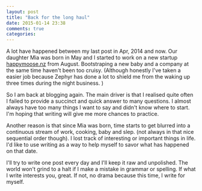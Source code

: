 ```yaml
---
layout: post
title: "Back for the long haul"
date: 2015-01-14 23:38
comments: true
categories: 
---
```


A lot have happened between my last post in Apr, 2014 and now. Our daughter Mia was born in May and I started to work on a new startup <a href="http://happymoose.nz">happymoose.nz</a> from August. Bootstraping a new baby and a company at the same time haven't been too cruisy. (Although honestly I've taken a easier job because Zephyr has done a lot to shield me from the waking up three times during the night business. )

So I am back at blogging again. The main driver is that I realised quite often I failed to provide a succinct and quick answer to many questions. I almost always have too many things I want to say and didn't know where to start. I'm hoping that writing will give me more chances to practice.


Another reason is that since Mia was born, time starts to get blurred into a continuous stream of work, cooking, baby and slep. (not always in that nice sequential order though). I lost track of interesting or important things in life. I'd like to use writing as a way to help myself to savor what has happened on that date. 

I'll try to write one post every day and I'll keep it raw and unpolished. The world won't grind to a halt if I make a mistake in grammar or spelling. If what I write interests you, great. If not, no drama because this time, I write for myself. 
